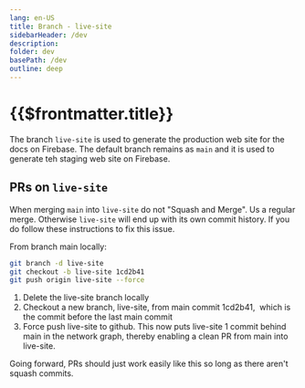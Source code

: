 ```yaml
---
lang: en-US
title: Branch - live-site
sidebarHeader: /dev
description:
folder: dev
basePath: /dev
outline: deep
---
```


# {{$frontmatter.title}}

The branch `live-site` is used to generate the production web site for the docs
on Firebase. The default branch remains as `main` and it is used to generate teh
staging web site on Firebase.

## PRs on `live-site`

When merging `main` into `live-site` do not "Squash and Merge". Us a regular
merge. Otherwise `live-site` will end up with its own commit history. If you do
follow these instructions to fix this issue.

From branch main locally:

```bash
git branch -d live-site
git checkout -b live-site 1cd2b41
git push origin live-site --force
```

1. Delete the live-site branch locally
2. Checkout a new branch, live-site, from main commit 1cd2b41,  which is the
   commit before the last main commit
3. Force push live-site to github. This now puts live-site 1 commit behind main
   in the network graph, thereby enabling a clean PR from main into live-site.

Going forward, PRs should just work easily like this so long as there aren't
squash commits.
